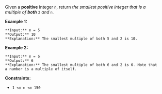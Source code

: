Given a **positive** integer `n`, return _the smallest positive integer that is a multiple of **both**_ `2` _and_ `n`.

**Example 1:**

```
**Input:** n = 5
**Output:** 10
**Explanation:** The smallest multiple of both 5 and 2 is 10.
```

**Example 2:**

```
**Input:** n = 6
**Output:** 6
**Explanation:** The smallest multiple of both 6 and 2 is 6. Note that a number is a multiple of itself.
```

**Constraints:**

*   `1 <= n <= 150`